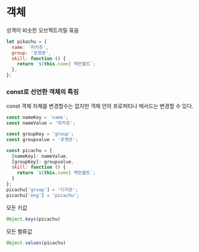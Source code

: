 # 객체

성격이 비슷한 오브젝트끼릴 묶음

```js
let pikachu = {
  name: '피카츄',
  group: '포켓몬',
  skill: function () {
    return `${this.name} 백만볼트`;
  },
};
```

### const로 선언한 객체의 특징
const 객체 자체를 변경할수는 없지만 객체 안의 프로퍼티나 메서드는 변경할 수 있다.

```js
const nameKey = 'name';
const nameValue = '피카츄';

const groupKey = 'group';
const groupvalue = '포켓몬';

const picachu = {
  [nameKey]: nameValue,
  [groupKey]: groupvalue,
  skill: function () {
    return `${this.name} 백만볼트`;
  }
};
picachu['group'] = '디지몬';
picachu['eng'] = 'picachu';
```

모든 키값
```js
Object.keys(picachu)
```

모든 벨류값
```js
Object.values(picachu)
```

